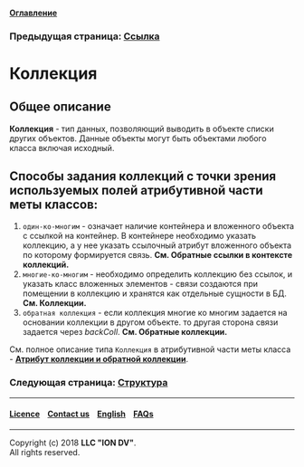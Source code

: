 #### [Оглавление](/docs/ru/index.md)

### Предыдущая страница: [Ссылка](/docs/ru/2_system_description/metadata_structure/meta_class/type_reference13.md)

# Коллекция

## Общее описание

**Коллекция** -  тип данных, позволяющий выводить в объекте списки других объектов. Данные объекты могут быть объектами любого класса включая исходный.



## Способы задания коллекций с точки зрения используемых полей атрибутивной части меты классов:
1. `один-ко-многим` - означает наличие контейнера и вложенного объекта с ссылкой на контейнер. В контейнере необходимо указать коллекцию, а у нее указать ссылочный атрибут вложенного объекта по которому формируется связь. __См. Обратные ссылки в контексте коллекций.__ 
2. `многие-ко-многим` - необходимо определить коллекцию без ссылок, и указать класс вложенных элементов - связи создаются при помещении в коллекцию и хранятся как отдельные сущности в БД. __См. Коллекции.__
3. `обратная коллекция` - если коллекция многие ко многим задается на основании коллекции в другом объекте. то другая сторона связи задается через *backColl*. __См. Обратные коллекции.__

См. полное описание типа `Коллекция` в атрибутивной части меты класса - [**Атрибут коллекции и обратной коллекции**](/docs/ru/2_system_description/metadata_structure/meta_class/atr_itemclass_backcoll.md).



### Следующая страница: [Структура](/docs/ru/2_system_description/metadata_structure/meta_class/type_isstruct16.md)
--------------------------------------------------------------------------  


 #### [Licence](/LICENCE.md) &ensp;  [Contact us](https://iondv.com) &ensp;  [English](/docs/en/2_system_description/metadata_structure/meta_class/type_collection14.md)   &ensp; [FAQs](/faqs.md)  <div><img src="https://mc.iondv.com/watch/local/docs/framework" style="position:absolute; left:-9999px;" height=1 width=1 alt="iondv metrics"></div>         



--------------------------------------------------------------------------  

Copyright (c) 2018 **LLC "ION DV"**.   
All rights reserved. 